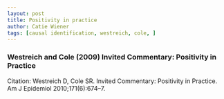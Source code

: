 ```yaml
---
layout: post
title: Positivity in practice
author: Catie Wiener
tags: [causal identification, westreich, cole, ]
---
```


### Westreich and Cole (2009) Invited Commentary: Positivity in Practice

Citation: Westreich D, Cole SR. Invited Commentary: Positivity in Practice. Am J Epidemiol 2010;171(6):674–7.
